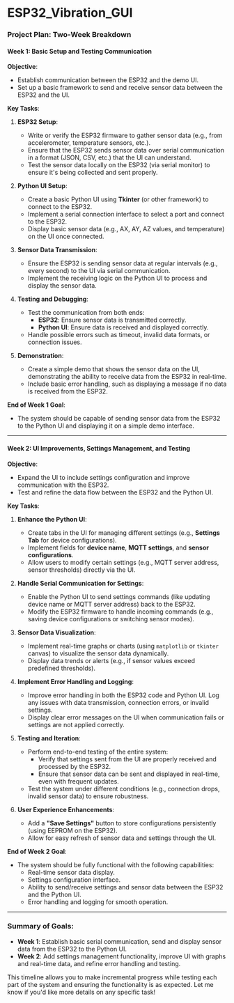 # ESP32_Vibration_GUI
### Project Plan: Two-Week Breakdown

#### **Week 1: Basic Setup and Testing Communication**

**Objective**: 
- Establish communication between the ESP32 and the demo UI.
- Set up a basic framework to send and receive sensor data between the ESP32 and the UI.

**Key Tasks**:
1. **ESP32 Setup**:
   - Write or verify the ESP32 firmware to gather sensor data (e.g., from accelerometer, temperature sensors, etc.).
   - Ensure that the ESP32 sends sensor data over serial communication in a format (JSON, CSV, etc.) that the UI can understand.
   - Test the sensor data locally on the ESP32 (via serial monitor) to ensure it's being collected and sent properly.

2. **Python UI Setup**:
   - Create a basic Python UI using **Tkinter** (or other framework) to connect to the ESP32.
   - Implement a serial connection interface to select a port and connect to the ESP32.
   - Display basic sensor data (e.g., AX, AY, AZ values, and temperature) on the UI once connected.

3. **Sensor Data Transmission**:
   - Ensure the ESP32 is sending sensor data at regular intervals (e.g., every second) to the UI via serial communication.
   - Implement the receiving logic on the Python UI to process and display the sensor data.
   
4. **Testing and Debugging**:
   - Test the communication from both ends:
     - **ESP32**: Ensure sensor data is transmitted correctly.
     - **Python UI**: Ensure data is received and displayed correctly.
   - Handle possible errors such as timeout, invalid data formats, or connection issues.

5. **Demonstration**:
   - Create a simple demo that shows the sensor data on the UI, demonstrating the ability to receive data from the ESP32 in real-time.
   - Include basic error handling, such as displaying a message if no data is received from the ESP32.

**End of Week 1 Goal**: 
- The system should be capable of sending sensor data from the ESP32 to the Python UI and displaying it on a simple demo interface.

---

#### **Week 2: UI Improvements, Settings Management, and Testing**

**Objective**: 
- Expand the UI to include settings configuration and improve communication with the ESP32.
- Test and refine the data flow between the ESP32 and the Python UI.

**Key Tasks**:
1. **Enhance the Python UI**:
   - Create tabs in the UI for managing different settings (e.g., **Settings Tab** for device configurations).
   - Implement fields for **device name**, **MQTT settings**, and **sensor configurations**.
   - Allow users to modify certain settings (e.g., MQTT server address, sensor thresholds) directly via the UI.
   
2. **Handle Serial Communication for Settings**:
   - Enable the Python UI to send settings commands (like updating device name or MQTT server address) back to the ESP32.
   - Modify the ESP32 firmware to handle incoming commands (e.g., saving device configurations or switching sensor modes).
   
3. **Sensor Data Visualization**:
   - Implement real-time graphs or charts (using `matplotlib` or `tkinter` canvas) to visualize the sensor data dynamically.
   - Display data trends or alerts (e.g., if sensor values exceed predefined thresholds).
   
4. **Implement Error Handling and Logging**:
   - Improve error handling in both the ESP32 code and Python UI. Log any issues with data transmission, connection errors, or invalid settings.
   - Display clear error messages on the UI when communication fails or settings are not applied correctly.
   
5. **Testing and Iteration**:
   - Perform end-to-end testing of the entire system:
     - Verify that settings sent from the UI are properly received and processed by the ESP32.
     - Ensure that sensor data can be sent and displayed in real-time, even with frequent updates.
   - Test the system under different conditions (e.g., connection drops, invalid sensor data) to ensure robustness.

6. **User Experience Enhancements**:
   - Add a **"Save Settings"** button to store configurations persistently (using EEPROM on the ESP32).
   - Allow for easy refresh of sensor data and settings through the UI.
   
**End of Week 2 Goal**:
- The system should be fully functional with the following capabilities:
  - Real-time sensor data display.
  - Settings configuration interface.
  - Ability to send/receive settings and sensor data between the ESP32 and the Python UI.
  - Error handling and logging for smooth operation.

---

### Summary of Goals:
- **Week 1**: Establish basic serial communication, send and display sensor data from the ESP32 to the Python UI.
- **Week 2**: Add settings management functionality, improve UI with graphs and real-time data, and refine error handling and testing.

This timeline allows you to make incremental progress while testing each part of the system and ensuring the functionality is as expected. Let me know if you'd like more details on any specific task!
 
